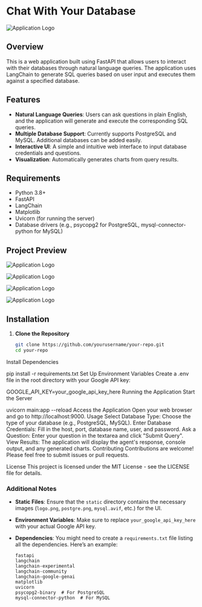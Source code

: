 # Chat With Your Database

![Application Logo](https://raw.githubusercontent.com/MagicDash91/ML-Engineering-Project/main/Chat%20with%20Your%20Database/static/chat.png)

## Overview

This is a web application built using FastAPI that allows users to interact with their databases through natural language queries. The application uses LangChain to generate SQL queries based on user input and executes them against a specified database.

## Features

- **Natural Language Queries**: Users can ask questions in plain English, and the application will generate and execute the corresponding SQL queries.
- **Multiple Database Support**: Currently supports PostgreSQL and MySQL. Additional databases can be added easily.
- **Interactive UI**: A simple and intuitive web interface to input database credentials and questions.
- **Visualization**: Automatically generates charts from query results.

## Requirements

- Python 3.8+
- FastAPI
- LangChain
- Matplotlib
- Uvicorn (for running the server)
- Database drivers (e.g., psycopg2 for PostgreSQL, mysql-connector-python for MySQL)

## Project Preview 
![Application Logo](https://raw.githubusercontent.com/MagicDash91/ML-Engineering-Project/main/Chat%20with%20Your%20Database/static/chat1.jpg)

![Application Logo](https://raw.githubusercontent.com/MagicDash91/ML-Engineering-Project/main/Chat%20with%20Your%20Database/static/chat2.jpg)

![Application Logo](https://raw.githubusercontent.com/MagicDash91/ML-Engineering-Project/main/Chat%20with%20Your%20Database/static/chat3.jpg)

![Application Logo](https://raw.githubusercontent.com/MagicDash91/ML-Engineering-Project/main/Chat%20with%20Your%20Database/static/chat4.jpg)

## Installation

1. **Clone the Repository**

   ```bash
   git clone https://github.com/yourusername/your-repo.git
   cd your-repo
Install Dependencies

pip install -r requirements.txt
Set Up Environment Variables Create a .env file in the root directory with your Google API key:

GOOGLE_API_KEY=your_google_api_key_here
Running the Application
Start the Server

uvicorn main:app --reload
Access the Application Open your web browser and go to http://localhost:9000.
Usage
Select Database Type: Choose the type of your database (e.g., PostgreSQL, MySQL).
Enter Database Credentials: Fill in the host, port, database name, user, and password.
Ask a Question: Enter your question in the textarea and click "Submit Query".
View Results: The application will display the agent's response, console output, and any generated charts.
Contributing
Contributions are welcome! Please feel free to submit issues or pull requests.

License
This project is licensed under the MIT License - see the LICENSE file for details.



### Additional Notes

- **Static Files**: Ensure that the `static` directory contains the necessary images (`logo.png`, `postgre.png`, `mysql.avif`, etc.) for the UI.
- **Environment Variables**: Make sure to replace `your_google_api_key_here` with your actual Google API key.
- **Dependencies**: You might need to create a `requirements.txt` file listing all the dependencies. Here’s an example:

  ```plaintext
  fastapi
  langchain
  langchain-experimental
  langchain-community
  langchain-google-genai
  matplotlib
  uvicorn
  psycopg2-binary  # For PostgreSQL
  mysql-connector-python  # For MySQL
